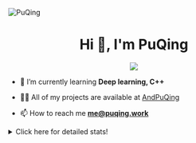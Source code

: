 ![PuQing](https://user-images.githubusercontent.com/27223114/171565019-9a56fae6-b08b-421f-99db-7e830da42371.png)

<h1 align="center">Hi 👋, I'm PuQing</h1>

<p align="center">
  <img src="https://github-widgetbox.vercel.app/api/profile?username=AndPuQing&data=followers,repositories,stars,commits"/>
</p>

- 🌱 I’m currently learning **Deep learning, C++**

- 👨‍💻 All of my projects are available at [AndPuQing](https://github.com/AndPuQing)

- 📫 How to reach me **me@puqing.work**

<details>
<summary>Click here for detailed stats!</summary>

<!--START_SECTION:waka-->
**I'm a Night 🦉** 

```text
🌞 Morning    41 commits     ██░░░░░░░░░░░░░░░░░░░░░░░   10.3% 
🌆 Daytime    144 commits    █████████░░░░░░░░░░░░░░░░   36.18% 
🌃 Evening    122 commits    ███████░░░░░░░░░░░░░░░░░░   30.65% 
🌙 Night      91 commits     █████░░░░░░░░░░░░░░░░░░░░   22.86%

```


📊 **This Week I Spent My Time On** 

```text
💬 Programming Languages: 
C++                      1 hr 26 mins        ██████████░░░░░░░░░░░░░░░   41.45% 
C                        1 hr 15 mins        █████████░░░░░░░░░░░░░░░░   36.05% 
Python                   44 mins             █████░░░░░░░░░░░░░░░░░░░░   21.13% 
Jupyter Notebook         2 mins              ░░░░░░░░░░░░░░░░░░░░░░░░░   1.37%

🔥 Editors: 
VS Code                  3 hrs 28 mins       █████████████████████████   100.0%

💻 Operating System: 
Mac                      1 hr 55 mins        █████████████░░░░░░░░░░░░   55.38% 
Windows                  1 hr 33 mins        ███████████░░░░░░░░░░░░░░   44.62%

```


<!--END_SECTION:waka-->
</details>
